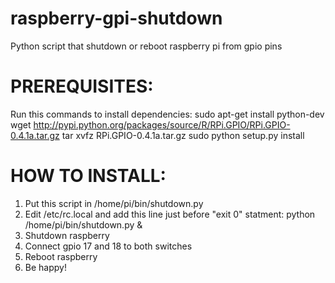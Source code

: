 raspberry-gpi-shutdown
======================

Python script that shutdown or reboot raspberry pi from gpio pins


PREREQUISITES:
==============
Run this commands to install dependencies: 
 sudo apt-get install python-dev
 wget http://pypi.python.org/packages/source/R/RPi.GPIO/RPi.GPIO-0.4.1a.tar.gz
 tar xvfz RPi.GPIO-0.4.1a.tar.gz
 sudo python setup.py install

HOW TO INSTALL: 
===============
1. Put this script in /home/pi/bin/shutdown.py
2. Edit /etc/rc.local and add this
	line just before "exit 0" statment:
	python /home/pi/bin/shutdown.py &
3. Shutdown raspberry
4. Connect gpio 17 and 18 to both switches
5. Reboot raspberry
6. Be happy!